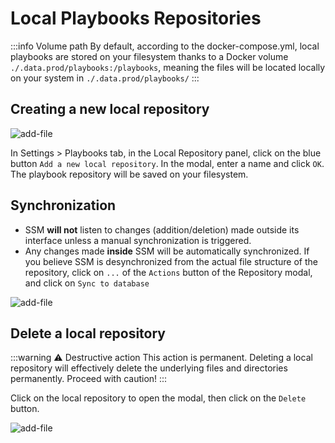 # Local Playbooks Repositories

:::info Volume path
By default, according to the docker-compose.yml, local playbooks are stored on your filesystem thanks to a Docker volume `./.data.prod/playbooks:/playbooks`, meaning the files will be located locally on your system in `./.data.prod/playbooks/`
:::

## Creating a new local repository

![add-file](/playbooks/add-local.gif)

In Settings > Playbooks tab, in the Local Repository panel, click on the blue button `Add a new local repository`.
In the modal, enter a name and click `OK`.
The playbook repository will be saved on your filesystem.

## Synchronization

- SSM **will not** listen to changes (addition/deletion) made outside its interface unless a manual synchronization is triggered.
- Any changes made **inside** SSM will be automatically synchronized.
If you believe SSM is desynchronized from the actual file structure of the repository, click on `...` of the `Actions` button of the Repository modal, and click on `Sync to database`

![add-file](/playbooks/manual-sync.gif)

## Delete a local repository

:::warning ⚠️ Destructive action
This action is permanent. Deleting a local repository will effectively delete the underlying files and directories permanently. Proceed with caution!
:::

Click on the local repository to open the modal, then click on the `Delete` button.

![add-file](/playbooks/delete-repo.png)
